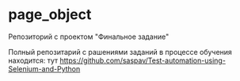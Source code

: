 # page_object
Репозиторий с проектом "Финальное задание"

Полный репозитарий с рашениями заданий в процессе обучения находится: тут https://github.com/saspav/Test-automation-using-Selenium-and-Python
